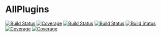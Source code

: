 # AllPlugins

[![Build Status](https://gitlab.com/tester/AllPlugins.jl/badges/master/build.svg)](https://gitlab.com/tester/AllPlugins.jl/pipelines)
[![Coverage](https://gitlab.com/tester/AllPlugins.jl/badges/master/coverage.svg)](https://gitlab.com/tester/AllPlugins.jl/commits/master)
[![Build Status](https://travis-ci.com/tester/AllPlugins.jl.svg?branch=master)](https://travis-ci.com/tester/AllPlugins.jl)
[![Build Status](https://ci.appveyor.com/api/projects/status/github/tester/AllPlugins.jl?svg=true)](https://ci.appveyor.com/project/tester/AllPlugins-jl)
[![Build Status](https://api.cirrus-ci.com/github/tester/AllPlugins.jl.svg)](https://cirrus-ci.com/github/tester/AllPlugins.jl)
[![Coverage](https://codecov.io/gh//.jl/branch/master/graph/badge.svg)](https://codecov.io/gh//.jl)
[![Coverage](https://coveralls.io/repos/github//.jl/badge.svg?branch=master)](https://coveralls.io/github//.jl?branch=master)
